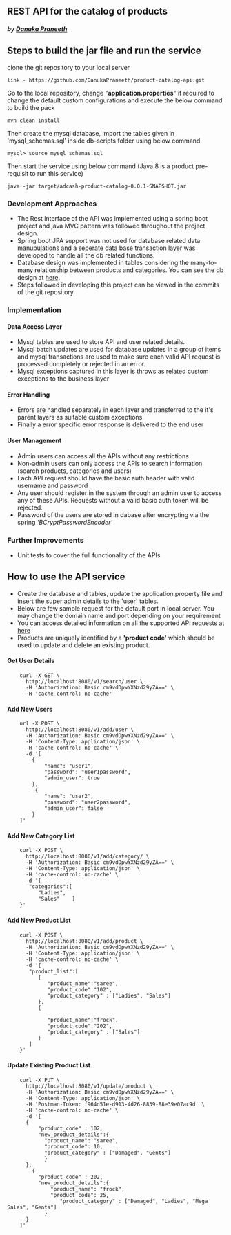 ## REST API for the catalog of products



##### by [Danuka Praneeth](https://danukap.com) 


## Steps to build the jar file and run the service

clone the git repository to your local server
    
    link - https://github.com/DanukaPraneeth/product-catalog-api.git
   
Go to the local repository, change "**application.properties**" if required to change the default custom configurations and execute the below command to build the pack

``` 
mvn clean install
```
Then create the mysql database, import the tables given in 'mysql_schemas.sql' inside db-scripts folder using below command

```
mysql> source mysql_schemas.sql
```

Then start the service using below command (Java 8 is a product pre-requisit to run this service)

```
java -jar target/adcash-product-catalog-0.0.1-SNAPSHOT.jar
```




### Development Approaches

* The Rest interface of the API was implemented using a spring boot project and java MVC pattern was followed throughout the project design.
* Spring boot JPA support was not used for database related data manupulations and a seperate data base transaction layer was developed to handle all the db related functions.
* Database design was implemented in tables considering the many-to-many relationship between products and categories. You can see the db design at [here](https://drive.google.com/open?id=1hKXyZyo4eoRTI4EeMAwgK460RkzLkioq).
* Steps followed in developing this project can be viewed in the commits of the git repository.


### Implementation

#### Data Access Layer
- Mysql tables are used to store API and user related details.
- Mysql batch updates are used for database updates in a group of items and mysql transactions are used to make sure each valid API request is processed completely or rejected in an error.
- Mysql exceptions captured in this layer is throws as related custom exceptions to the business layer


#### Error Handling
- Errors are handled separately in each layer and transferred to the it's parent layers as suitable custom exceptions. 
- Finally a error specific error response is delivered to the end user


#### User Management
- Admin users can access all the APIs without any restrictions
- Non-admin users can only access the APIs to search information (search products, categories and users)
- Each API request should have the basic auth header with valid username and password
- Any user should register in the system through an admin user to access any of these APIs. Requests without a valid basic auth token will be rejected.
- Password of the users are stored in dabase after encrypting via the spring *'BCryptPasswordEncoder'*


### Further Improvements
- Unit tests to cover the full functionality of the APIs


## How to use the API service

- Create the database and tables, update the application.property file and insert the super admin details to the 'user' tables.
- Below are few sample request for the default port in local server. You may change the domain name and port depending on your requirement
- You can access detailed information on all the supported API requests at [here](https://docs.google.com/document/d/104M6wz4dVreJxKt7KNyKFW7mGhT4KOhuAQhq45owCXk/edit?usp=sharing)
- Products are uniquely identified by a **'product code'** which should be used to update and delete an existing product.


#### Get User Details

```
    curl -X GET \
      http://localhost:8080/v1/search/user \
      -H 'Authorization: Basic cm9vdDpwYXNzd29yZA==' \
      -H 'cache-control: no-cache'
```

#### Add New Users

```
    url -X POST \
      http://localhost:8080/v1/add/user \
      -H 'Authorization: Basic cm9vdDpwYXNzd29yZA==' \
      -H 'Content-Type: application/json' \
      -H 'cache-control: no-cache' \
      -d '[
        {
            "name": "user1",
            "password": "user1password",
            "admin_user": true
        },
         {
            "name": "user2",
            "password": "user2password",
            "admin_user": false
        }
    ]'
```


#### Add New Category List

```
    curl -X POST \
      http://localhost:8080/v1/add/category/ \
      -H 'Authorization: Basic cm9vdDpwYXNzd29yZA==' \
      -H 'Content-Type: application/json' \
      -H 'cache-control: no-cache' \
      -d '{
       "categories":[
          "Ladies",
          "Sales"    ]
    }'
```

#### Add New Product List

```
    curl -X POST \
      http://localhost:8080/v1/add/product \
      -H 'Authorization: Basic cm9vdDpwYXNzd29yZA==' \
      -H 'Content-Type: application/json' \
      -H 'cache-control: no-cache' \
      -d '{
       "product_list":[
          { 
             "product_name":"saree",
             "product_code":"102",
             "product_category" : ["Ladies", "Sales"]
          },
          {  
            
             "product_name":"frock",
             "product_code":"202",
             "product_category" : ["Sales"]
          }
       ]
    }'
```


#### Update Existing Product List

```
    curl -X PUT \
      http://localhost:8080/v1/update/product \
      -H 'Authorization: Basic cm9vdDpwYXNzd29yZA==' \
      -H 'Content-Type: application/json' \
      -H 'Postman-Token: f964d51e-d913-4d26-8839-88e39e07ac9d' \
      -H 'cache-control: no-cache' \
      -d '[
      {
          "product_code" : 102,
          "new_product_details":{
            "product_name": "saree",
            "product_code": 10,
            "product_category" : ["Damaged", "Gents"]
            }
      },
        {
          "product_code" : 202,
          "new_product_details":{
              "product_name": "frock",
              "product_code": 25,
                 "product_category" : ["Damaged", "Ladies", "Mega Sales", "Gents"]
            }
      }
    ]'
```
